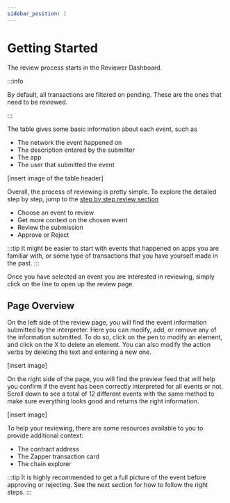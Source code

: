 ```yaml
---
sidebar_position: 1
---
```


# Getting Started

The review process starts in the Reviewer Dashboard. 

:::info

By default, all transactions are filtered on pending. These are the ones that need to be reviewed. 

:::

The table gives some basic information about each event, such as 
- The network the event happened on
- The description entered by the submitter
- The app 
- The user that submitted the event

[insert image of the table header]

Overall, the process of reviewing is pretty simple. To explore the detailed step by step, jump to the [step by step review section](./step-by-step-review.md)
- Choose an event to review
- Get more context on the chosen event
- Review the submission
- Approve or Reject

:::tip
It might be easier to start with events that happened on apps you are familiar with, or some type of transactions that you have yourself made in the past.
:::

Once you have selected an event you are interested in reviewing, simply click on the line to open up the review page.

## Page Overview

On the left side of the review page, you will find the event information submitted by the interpreter. Here you can modify, add, or remove any of the information submitted. 
To do so, click on the pen to modify an element, and click on the X to delete an element. You can also modify the action verbs by deleting the text and entering a new one. 

[insert image]

On the right side of the page, you will find the preview feed that will help you confirm if the event has been correctly interpreted for all events or not. Scroll down to see a total of 12 different events with the same method to make sure everything looks good and returns the right information.

[insert image]

To help your reviewing, there are some resources available to you to provide additional context:
- The contract address
- The Zapper transaction card
- The chain explorer

:::tip
It is highly recommended to get a full picture of the event before approving or rejecting. See the next section for how to follow the right steps.
:::
